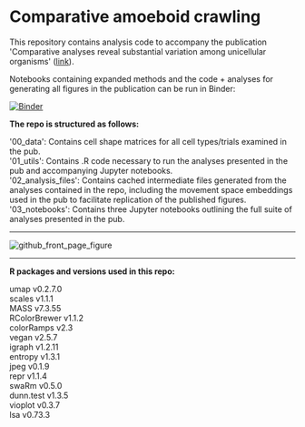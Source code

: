 # Comparative amoeboid crawling

This repository contains analysis code to accompany the publication 'Comparative analyses reveal substantial variation among unicellular organisms' ([link](https://research.arcadiascience.com/pub/result-comparative-crawling/draft)).

Notebooks containing expanded methods and the code + analyses for generating all figures in the publication can be run in Binder:


[![Binder](https://mybinder.org/badge_logo.svg)](https://mybinder.org/v2/gh/ryanayork/comparative-amoeboid-crawling/main)

**The repo is structured as follows:** <br>

'00_data': Contains cell shape matrices for all cell types/trials examined in the pub.<br>
'01_utils': Contains .R code necessary to run the analyses presented in the pub and accompanying Jupyter notebooks.<br>
'02_analysis_files': Contains cached intermediate files generated from the analyses contained in the repo, including the movement space embeddings used in the pub to facilitate replication of the published figures.<br>
'03_notebooks': Contains three Jupyter notebooks outlining the full suite of analyses presented in the pub.<br>

---

![github_front_page_figure](https://user-images.githubusercontent.com/64554648/182730384-e9e60ead-8651-4c23-a484-b69bdd6ffe88.png)

---

**R packages and versions used in this repo:**<br>

umap v0.2.7.0<br>
scales v1.1.1<br>
MASS v7.3.55<br>
RColorBrewer v1.1.2<br>
colorRamps v2.3<br>
vegan v2.5.7<br>
igraph v1.2.11<br>
entropy v1.3.1<br>
jpeg v0.1.9<br>
repr v1.1.4<br>
swaRm v0.5.0<br>
dunn.test v1.3.5<br>
vioplot v0.3.7<br>
lsa v0.73.3<br>
